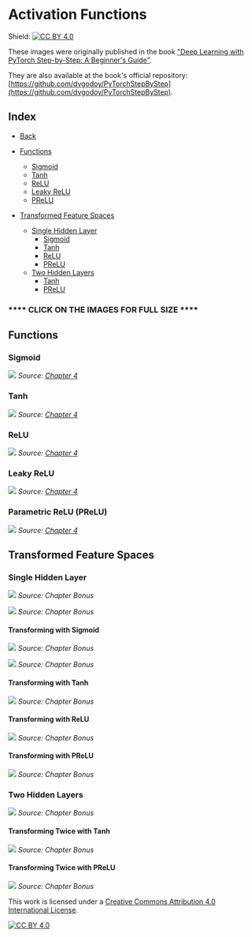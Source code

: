 # Activation Functions

Shield: [![CC BY 4.0][cc-by-shield]][cc-by]

These images were originally published in the book ["Deep Learning with PyTorch Step-by-Step: A Beginner's Guide"](https://leanpub.com/pytorch).

They are also available at the book's official repository: [https://github.com/dvgodoy/PyTorchStepByStep](https://github.com/dvgodoy/PyTorchStepByStep).

## Index

- [Back](https://dvgodoy.github.io/dl-visuals)
- [Functions](#functions)
    - [Sigmoid](#sigmoid)
    - [Tanh](#tanh)
    - [ReLU](#relu)
    - [Leaky ReLU](#leaky-relu)
    - [PReLU](#prelu)

- [Transformed Feature Spaces](#transformed-feature-spaces)
    - [Single Hidden Layer](#single-hidden-layer)
        - [Sigmoid](#transforming-with-sigmoid)
        - [Tanh](#transforming-with-tanh)
        - [ReLU](#transforming-with-relu)
        - [PReLU](#transforming-with-prelu)
    - [Two Hidden Layers](#two-hidden-layers)
        - [Tanh](#transforming-twice-with-tanh)
        - [PReLU](#transforming-twice-with-prelu)

### **** CLICK ON THE IMAGES FOR FULL SIZE ****

## Functions

### Sigmoid

[![](https://raw.githubusercontent.com/dvgodoy/dl-visuals/main/Activation%20Functions/activation_sigmoid.png)](https://raw.githubusercontent.com/dvgodoy/dl-visuals/main/Activation%20Functions/activation_sigmoid.png)
*Source: [Chapter 4](https://raw.githubusercontent.com/dvgodoy/PyTorchStepByStep/master/Chapter04.ipynb)*

### Tanh

[![](https://raw.githubusercontent.com/dvgodoy/dl-visuals/main/Activation%20Functions/activation_tanh.png)](https://raw.githubusercontent.com/dvgodoy/dl-visuals/main/Activation%20Functions/activation_tanh.png)
*Source: [Chapter 4](https://raw.githubusercontent.com/dvgodoy/PyTorchStepByStep/master/Chapter04.ipynb)*

### ReLU

[![](https://raw.githubusercontent.com/dvgodoy/dl-visuals/main/Activation%20Functions/activation_relu.png)](https://raw.githubusercontent.com/dvgodoy/dl-visuals/main/Activation%20Functions/activation_relu.png)
*Source: [Chapter 4](https://raw.githubusercontent.com/dvgodoy/PyTorchStepByStep/master/Chapter04.ipynb)*

### Leaky ReLU

[![](https://raw.githubusercontent.com/dvgodoy/dl-visuals/main/Activation%20Functions/activation_leaky.png)](https://raw.githubusercontent.com/dvgodoy/dl-visuals/main/Activation%20Functions/activation_leaky.png)
*Source: [Chapter 4](https://raw.githubusercontent.com/dvgodoy/PyTorchStepByStep/master/Chapter04.ipynb)*

### Parametric ReLU (PReLU)

[![](https://raw.githubusercontent.com/dvgodoy/dl-visuals/main/Activation%20Functions/activation_prelu.png)](https://raw.githubusercontent.com/dvgodoy/dl-visuals/main/Activation%20Functions/activation_prelu.png)
*Source: [Chapter 4](https://raw.githubusercontent.com/dvgodoy/PyTorchStepByStep/master/Chapter04.ipynb)*

## Transformed Feature Spaces

### Single Hidden Layer

[![](https://raw.githubusercontent.com/dvgodoy/dl-visuals/main/Activation%20Functions/feature_space_1hidden.png)](https://raw.githubusercontent.com/dvgodoy/dl-visuals/main/Activation%20Functions/feature_space_1hidden.png)
*Source: Chapter Bonus*

[![](https://raw.githubusercontent.com/dvgodoy/dl-visuals/main/Activation%20Functions/feature_space_1hidden_plates.png)](https://raw.githubusercontent.com/dvgodoy/dl-visuals/main/Activation%20Functions/feature_space_1hidden_plates.png)
*Source: Chapter Bonus*

#### Transforming with Sigmoid

[![](https://raw.githubusercontent.com/dvgodoy/dl-visuals/main/Activation%20Functions/act_sigmoid1.png)](https://raw.githubusercontent.com/dvgodoy/dl-visuals/main/Activation%20Functions/act_sigmoid1.png)
*Source: Chapter Bonus*

[![](https://raw.githubusercontent.com/dvgodoy/dl-visuals/main/Activation%20Functions/act_sigmoid2.png)](https://raw.githubusercontent.com/dvgodoy/dl-visuals/main/Activation%20Functions/act_sigmoid2.png)
*Source: Chapter Bonus*

#### Transforming with Tanh

[![](https://raw.githubusercontent.com/dvgodoy/dl-visuals/main/Activation%20Functions/act_tanh.png)](https://raw.githubusercontent.com/dvgodoy/dl-visuals/main/Activation%20Functions/act_tanh.png)
*Source: Chapter Bonus*

#### Transforming with ReLU

[![](https://raw.githubusercontent.com/dvgodoy/dl-visuals/main/Activation%20Functions/act_relu.png)](https://raw.githubusercontent.com/dvgodoy/dl-visuals/main/Activation%20Functions/act_relu.png)
*Source: Chapter Bonus*

#### Transforming with PReLU

[![](https://raw.githubusercontent.com/dvgodoy/dl-visuals/main/Activation%20Functions/act_prelu.png)](https://raw.githubusercontent.com/dvgodoy/dl-visuals/main/Activation%20Functions/act_prelu.png)
*Source: Chapter Bonus*

### Two Hidden Layers

[![](https://raw.githubusercontent.com/dvgodoy/dl-visuals/main/Activation%20Functions/feature_space_2hidden.png)](https://raw.githubusercontent.com/dvgodoy/dl-visuals/main/Activation%20Functions/feature_space_2hidden.png)
*Source: Chapter Bonus*

#### Transforming Twice with Tanh

[![](https://raw.githubusercontent.com/dvgodoy/dl-visuals/main/Activation%20Functions/act_tanh_2hidden.png)](https://raw.githubusercontent.com/dvgodoy/dl-visuals/main/Activation%20Functions/act_tanh_2hidden.png)
*Source: Chapter Bonus*

#### Transforming Twice with PReLU

[![](https://raw.githubusercontent.com/dvgodoy/dl-visuals/main/Activation%20Functions/act_prelu_2hidden.png)](https://raw.githubusercontent.com/dvgodoy/dl-visuals/main/Activation%20Functions/act_prelu_2hidden.png)
*Source: Chapter Bonus*

This work is licensed under a
[Creative Commons Attribution 4.0 International License][cc-by].

[![CC BY 4.0][cc-by-image]][cc-by]

[cc-by]: http://creativecommons.org/licenses/by/4.0/
[cc-by-image]: https://i.creativecommons.org/l/by/4.0/88x31.png
[cc-by-shield]: https://img.shields.io/badge/License-CC%20BY%204.0-lightgrey.svg
